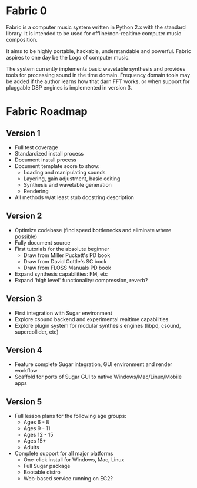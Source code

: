 # Fabric 0

Fabric is a computer music system written in Python 2.x with the standard library.
It is intended to be used for offline/non-realtime computer music composition. 

It aims to be highly portable, hackable, understandable and powerful. 
Fabric aspires to one day be the Logo of computer music.

The system currently implements basic wavetable synthesis and provides tools for
processing sound in the time domain. Frequency domain tools may be added if the 
author learns how that darn FFT works, or when support for pluggable DSP engines 
is implemented in version 3.

# Fabric Roadmap

## Version 1

- Full test coverage
- Standardized install process
- Document install process
- Document template score to show:
    - Loading and manipulating sounds
    - Layering, gain adjustment, basic editing
    - Synthesis and wavetable generation
    - Rendering
- All methods w/at least stub docstring description

## Version 2

- Optimize codebase (find speed bottlenecks and eliminate where possible)
- Fully document source
- First tutorials for the absolute beginner
    - Draw from Miller Puckett's PD book
    - Draw from David Cottle's SC book
    - Draw from FLOSS Manuals PD book
- Expand synthesis capabilities: FM, etc
- Expand 'high level' functionality: compression, reverb?

## Version 3

- First integration with Sugar environment
- Explore csound backend and experimental realtime capabilities
- Explore plugin system for modular synthesis engines (libpd, csound, supercollider, etc)

## Version 4

- Feature complete Sugar integration, GUI environment and render workflow
- Scaffold for ports of Sugar GUI to native Windows/Mac/Linux/Mobile apps

## Version 5

- Full lesson plans for the following age groups:
    - Ages 6 - 8
    - Ages 9 - 11
    - Ages 12 - 15
    - Ages 15+
    - Adults
- Complete support for all major platforms
    - One-click install for Windows, Mac, Linux
    - Full Sugar package
    - Bootable distro
    - Web-based service running on EC2?

